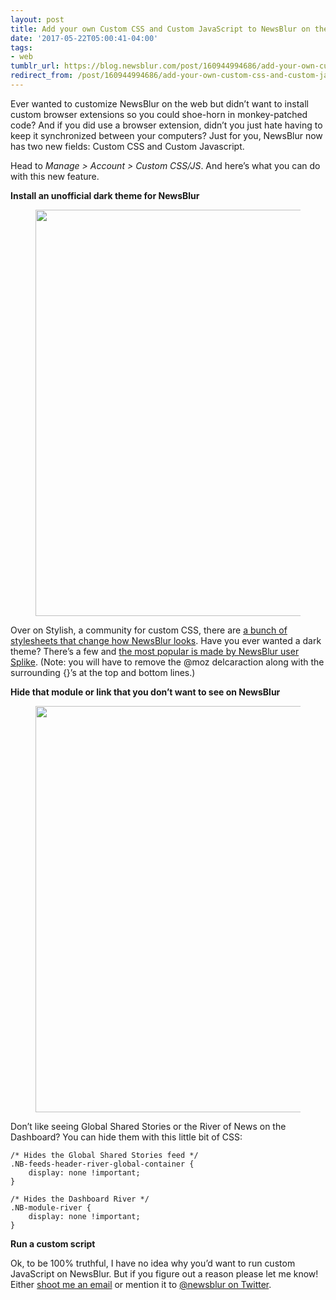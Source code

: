 ```yaml
---
layout: post
title: Add your own Custom CSS and Custom JavaScript to NewsBlur on the web
date: '2017-05-22T05:00:41-04:00'
tags:
- web
tumblr_url: https://blog.newsblur.com/post/160944994686/add-your-own-custom-css-and-custom-javascript-to
redirect_from: /post/160944994686/add-your-own-custom-css-and-custom-javascript-to/
---
```

Ever wanted to customize NewsBlur on the web but didn’t want to install custom browser extensions so you could shoe-horn in monkey-patched code? And if you did use a browser extension, didn’t you just hate having to keep it synchronized between your computers? Just for you, NewsBlur now has two new fields: Custom CSS and Custom Javascript.

Head to _Manage \> Account \> Custom CSS/JS_. And here’s what you can do with this new feature.

**Install an unofficial dark theme for NewsBlur**

<figure class="tmblr-full" data-orig-height="960" data-orig-width="1098" data-orig-src="https://userstyles.org/style_screenshots/124890_after.png"><img style="width: 650px;" data-orig-height="960" data-orig-width="1098" src="https://userstyles.org/style_screenshots/124890_after.png"></figure>

Over on Stylish, a community for custom CSS, there are [a bunch of stylesheets that change how NewsBlur looks](https://userstyles.org/styles/browse?search_terms=newsblur). Have you ever wanted a dark theme? There’s a few and [the most popular is made by NewsBlur user Splike](https://userstyles.org/styles/124890/newsblur-dark-theme-by-splike). (Note: you will have to remove the @moz delcaraction along with the surrounding {}’s at the top and bottom lines.)

**Hide that module or link that you don’t want to see on NewsBlur**

<figure class="tmblr-full" data-orig-height="1033" data-orig-width="1300" data-orig-src="http://static.newsblur.com.s3.amazonaws.com/blog/custom-css.png"><img style="width: 650px;" data-orig-height="1033" data-orig-width="1300" src="http://static.newsblur.com.s3.amazonaws.com/blog/custom-css.png"></figure>

Don’t like seeing Global Shared Stories or the River of News on the Dashboard? You can hide them with this little bit of CSS:

    /* Hides the Global Shared Stories feed */
    .NB-feeds-header-river-global-container { 
        display: none !important; 
    }
    
    /* Hides the Dashboard River */
    .NB-module-river {
        display: none !important;
    }

**Run a custom script**

Ok, to be 100% truthful, I have no idea why you’d want to run custom JavaScript on NewsBlur. But if you figure out a reason please let me know! Either [shoot me an email](http://samuel@newsblur.com) or mention it to [@newsblur on Twitter](https://twitter.com/newsblur).

